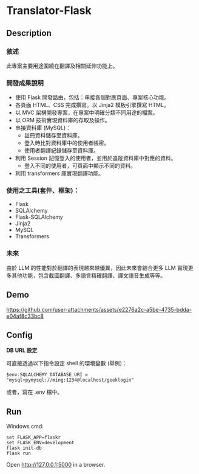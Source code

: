 # Translator-Flask

## Description

### 敘述
此專案主要用途圍繞在翻譯及相關延伸功能上。

### 開發成果說明
- 使用 Flask 開發路由，包括：串接各個對應頁面、專案核心功能。
- 各頁面 HTML、CSS 完成撰寫。以 Jinja2  模板引擎撰寫 HTML。
- 以 MVC 架構開發專案，在專案中明確分類不同用途的檔案。
- 以 ORM 技術實現資料庫的存取及操作。
- 串接資料庫 (MySQL)：
	- 註冊資料儲存至資料庫。
	- 登入時比對資料庫中的使用者帳密。
	- 使用者翻譯紀錄儲存至資料庫。
- 利用 Session 記憶登入的使用者，並用於追蹤資料庫中對應的資料。
	- 登入不同的使用者，可頁面中顯示不同的資料。
- 利用 transformers 庫實現翻譯功能。

### 使用之工具(套件、框架)：
- Flask
- SQLAlchemy
- Flask-SQLAlchemy
- Jinja2
- MySQL
- Transformers

### 未來
由於 LLM 的性能對於翻譯的表現越來越優異，因此未來會結合更多 LLM 實現更多其他功能，包含截圖翻譯、多語言精確翻譯、譯文語音生成等等。

## Demo

https://github.com/user-attachments/assets/e2276a2c-a5be-4735-bdda-e04af8c33bc8

## Config

**DB URL 設定**

可直接透過以下指令設定 shell 的環境變數 (舉例)：
```
$env:SQLALCHEMY_DATABASE_URI = "mysql+pymysql://ming:1234@localhost/geeklogin"
```
或者，寫在 .env 檔中。

## Run

Windows cmd:
```
set FLASK_APP=flaskr
set FLASK_ENV=development
flask init-db
flask run
```
Open http://127.0.0.1:5000 in a browser.


